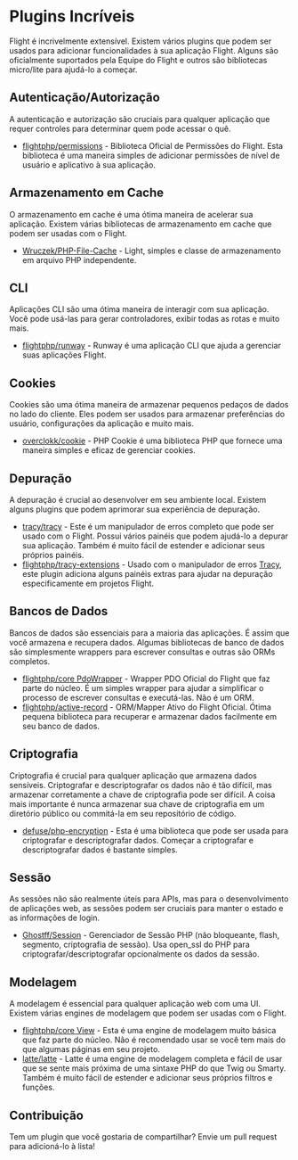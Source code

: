 # Plugins Incríveis

Flight é incrivelmente extensível. Existem vários plugins que podem ser usados para adicionar funcionalidades à sua aplicação Flight. Alguns são oficialmente suportados pela Equipe do Flight e outros são bibliotecas micro/lite para ajudá-lo a começar.

## Autenticação/Autorização

A autenticação e autorização são cruciais para qualquer aplicação que requer controles para determinar quem pode acessar o quê.

- [flightphp/permissions](/awesome-plugins/permissions) - Biblioteca Oficial de Permissões do Flight. Esta biblioteca é uma maneira simples de adicionar permissões de nível de usuário e aplicativo à sua aplicação.

## Armazenamento em Cache

O armazenamento em cache é uma ótima maneira de acelerar sua aplicação. Existem várias bibliotecas de armazenamento em cache que podem ser usadas com o Flight.

- [Wruczek/PHP-File-Cache](/awesome-plugins/php-file-cache) - Light, simples e classe de armazenamento em arquivo PHP independente.

## CLI

Aplicações CLI são uma ótima maneira de interagir com sua aplicação. Você pode usá-las para gerar controladores, exibir todas as rotas e muito mais.

- [flightphp/runway](/awesome-plugins/runway) - Runway é uma aplicação CLI que ajuda a gerenciar suas aplicações Flight.

## Cookies

Cookies são uma ótima maneira de armazenar pequenos pedaços de dados no lado do cliente. Eles podem ser usados para armazenar preferências do usuário, configurações da aplicação e muito mais.

- [overclokk/cookie](/awesome-plugins/php-cookie) - PHP Cookie é uma biblioteca PHP que fornece uma maneira simples e eficaz de gerenciar cookies.

## Depuração

A depuração é crucial ao desenvolver em seu ambiente local. Existem alguns plugins que podem aprimorar sua experiência de depuração.

- [tracy/tracy](/awesome-plugins/tracy) - Este é um manipulador de erros completo que pode ser usado com o Flight. Possui vários painéis que podem ajudá-lo a depurar sua aplicação. Também é muito fácil de estender e adicionar seus próprios painéis.
- [flightphp/tracy-extensions](/awesome-plugins/tracy-extensions) - Usado com o manipulador de erros [Tracy](/awesome-plugins/tracy), este plugin adiciona alguns painéis extras para ajudar na depuração especificamente em projetos Flight.

## Bancos de Dados

Bancos de dados são essenciais para a maioria das aplicações. É assim que você armazena e recupera dados. Algumas bibliotecas de banco de dados são simplesmente wrappers para escrever consultas e outras são ORMs completos.

- [flightphp/core PdoWrapper](/awesome-plugins/pdo-wrapper) - Wrapper PDO Oficial do Flight que faz parte do núcleo. É um simples wrapper para ajudar a simplificar o processo de escrever consultas e executá-las. Não é um ORM.
- [flightphp/active-record](/awesome-plugins/active-record) - ORM/Mapper Ativo do Flight Oficial. Ótima pequena biblioteca para recuperar e armazenar dados facilmente em seu banco de dados.

## Criptografia

Criptografia é crucial para qualquer aplicação que armazena dados sensíveis. Criptografar e descriptografar os dados não é tão difícil, mas armazenar corretamente a chave de criptografia pode ser difícil. A coisa mais importante é nunca armazenar sua chave de criptografia em um diretório público ou commitá-la em seu repositório de código.

- [defuse/php-encryption](/awesome-plugins/php-encryption) - Esta é uma biblioteca que pode ser usada para criptografar e descriptografar dados. Começar a criptografar e descriptografar dados é bastante simples.

## Sessão

As sessões não são realmente úteis para APIs, mas para o desenvolvimento de aplicações web, as sessões podem ser cruciais para manter o estado e as informações de login.

- [Ghostff/Session](/awesome-plugins/session) - Gerenciador de Sessão PHP (não bloqueante, flash, segmento, criptografia de sessão). Usa open_ssl do PHP para criptografar/descriptografar opcionalmente os dados da sessão.

## Modelagem

A modelagem é essencial para qualquer aplicação web com uma UI. Existem várias engines de modelagem que podem ser usadas com o Flight.

- [flightphp/core View](/learn#views) - Esta é uma engine de modelagem muito básica que faz parte do núcleo. Não é recomendado usar se você tem mais do que algumas páginas em seu projeto.
- [latte/latte](/awesome-plugins/latte) - Latte é uma engine de modelagem completa e fácil de usar que se sente mais próxima de uma sintaxe PHP do que Twig ou Smarty. Também é muito fácil de estender e adicionar seus próprios filtros e funções.

## Contribuição

Tem um plugin que você gostaria de compartilhar? Envie um pull request para adicioná-lo à lista!